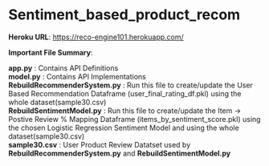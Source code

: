 # Sentiment_based_product_recom

**Heroku URL**: https://reco-engine101.herokuapp.com/

**Important File Summary**:

**app.py** : Contains API Definitions<br/>
**model.py** : Contains API Implementations<br/>
**RebuildRecommenderSystem.py** : Run this file to create/update the User Based Recommendation Dataframe (user_final_rating_df.pkl) 
using the whole dataset(sample30.csv)<br/>
**RebuildSentimentModel.py** : Run this file to create/update the Item -> Postive Review % Mapping Dataframe (items_by_sentiment_score.pkl)
using the chosen Logistic Regression Sentiment Model and using the whole dataset(sample30.csv)<br/>
**sample30.csv** : User Product Review Datatset used by **RebuildRecommenderSystem.py** and **RebuildSentimentModel.py**<br/> 
